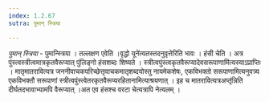 ```yaml
---
index: 1.2.67
sutra: पुमान् स्त्रिया

---
```

_पुमान् स्त्रिया_ - पुमान्स्त्रिया । तल्लक्षण एवेति ।वृद्धो यूने॑त्यतस्तदनुवृत्तेरिति भावः । हंसी चेति । अत्र पुंस्त्वस्त्रीत्वमात्रकृतवैरूप्यात् पुंलिङ्गो हंसशब्दः शिष्यते । स्त्रीत्वपुंस्त्वकृतवैरूप्यादेवसरूपाणामि॑त्यस्याऽप्राप्तिः । मातृमातरावित्यत्र जननीवाचकपरिच्छेत्तृवाचकमातृशब्दयोस्तु नायमेकशेषः, एकविभक्तो सरूपाणामित्यनुवत्र्य एकविभक्तौ सरूपाणां स्त्रीत्वपुंस्त्वेतरकृतवैरूप्यरहितानामित्याश्रयणात् । इह च मातरावित्यत्रअप्तृ॑न्निति दीर्घतदभावाभ्यामपि वैरूप्यात् ।अत एव हंसश्च वरटा चेत्यत्रापि नेत्यलम् ।